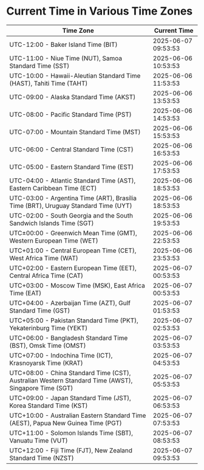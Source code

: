 # Current Time in Various Time Zones

| Time Zone | Current Time |
|-----------|--------------|
| UTC-12:00 - Baker Island Time (BIT) | 2025-06-07 09:53:53 |
| UTC-11:00 - Niue Time (NUT), Samoa Standard Time (SST) | 2025-06-06 10:53:53 |
| UTC-10:00 - Hawaii-Aleutian Standard Time (HAST), Tahiti Time (TAHT) | 2025-06-06 11:53:53 |
| UTC-09:00 - Alaska Standard Time (AKST) | 2025-06-06 13:53:53 |
| UTC-08:00 - Pacific Standard Time (PST) | 2025-06-06 14:53:53 |
| UTC-07:00 - Mountain Standard Time (MST) | 2025-06-06 15:53:53 |
| UTC-06:00 - Central Standard Time (CST) | 2025-06-06 16:53:53 |
| UTC-05:00 - Eastern Standard Time (EST) | 2025-06-06 17:53:53 |
| UTC-04:00 - Atlantic Standard Time (AST), Eastern Caribbean Time (ECT) | 2025-06-06 18:53:53 |
| UTC-03:00 - Argentina Time (ART), Brasília Time (BRT), Uruguay Standard Time (UYT) | 2025-06-06 18:53:53 |
| UTC-02:00 - South Georgia and the South Sandwich Islands Time (SGT) | 2025-06-06 19:53:53 |
| UTC±00:00 - Greenwich Mean Time (GMT), Western European Time (WET) | 2025-06-06 22:53:53 |
| UTC+01:00 - Central European Time (CET), West Africa Time (WAT) | 2025-06-06 23:53:53 |
| UTC+02:00 - Eastern European Time (EET), Central Africa Time (CAT) | 2025-06-07 00:53:53 |
| UTC+03:00 - Moscow Time (MSK), East Africa Time (EAT) | 2025-06-07 00:53:53 |
| UTC+04:00 - Azerbaijan Time (AZT), Gulf Standard Time (GST) | 2025-06-07 01:53:53 |
| UTC+05:00 - Pakistan Standard Time (PKT), Yekaterinburg Time (YEKT) | 2025-06-07 02:53:53 |
| UTC+06:00 - Bangladesh Standard Time (BST), Omsk Time (OMST) | 2025-06-07 03:53:53 |
| UTC+07:00 - Indochina Time (ICT), Krasnoyarsk Time (KRAT) | 2025-06-07 04:53:53 |
| UTC+08:00 - China Standard Time (CST), Australian Western Standard Time (AWST), Singapore Time (SGT) | 2025-06-07 05:53:53 |
| UTC+09:00 - Japan Standard Time (JST), Korea Standard Time (KST) | 2025-06-07 06:53:53 |
| UTC+10:00 - Australian Eastern Standard Time (AEST), Papua New Guinea Time (PGT) | 2025-06-07 07:53:53 |
| UTC+11:00 - Solomon Islands Time (SBT), Vanuatu Time (VUT) | 2025-06-07 08:53:53 |
| UTC+12:00 - Fiji Time (FJT), New Zealand Standard Time (NZST) | 2025-06-07 09:53:53 |
